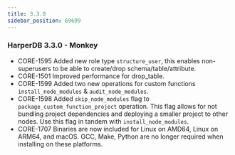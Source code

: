 ```yaml
---
title: 3.3.0
sidebar_position: 69699
---
```


### HarperDB 3.3.0 - Monkey

- CORE-1595 Added new role type `structure_user`, this enables non-superusers to be able to create/drop schema/table/attribute.
- CORE-1501 Improved performance for drop_table.
- CORE-1599 Added two new operations for custom functions `install_node_modules` & `audit_node_modules`.
- CORE-1598 Added `skip_node_modules` flag to `package_custom_function_project` operation. This flag allows for not bundling project dependencies and deploying a smaller project to other nodes. Use this flag in tandem with `install_node_modules`.
- CORE-1707 Binaries are now included for Linux on AMD64, Linux on ARM64, and macOS. GCC, Make, Python are no longer required when installing on these platforms.
